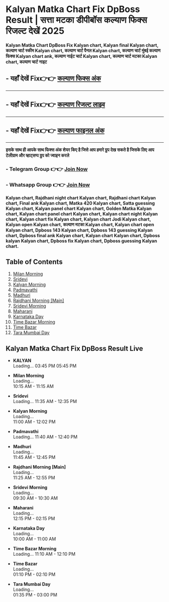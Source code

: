 # Kalyan Matka Chart Fix DpBoss Result | सत्ता मटका डीपीबॉस कल्याण फिक्स रिजल्ट देखें 2025

**Kalyan Matka Chart DpBoss Fix Kalyan chart, Kalyan final Kalyan chart, कल्याण चार्ट स्कीम Kalyan chart, कल्याण चार्ट पैनल Kalyan chart, कल्याण चार्ट मुंबई  कल्याण फिक्स Kalyan chart ank, कल्याण नाईट चार्ट Kalyan chart, कल्याण चार्ट मटका Kalyan chart, कल्याण चार्ट नाइट**

##  - यहाँ देखें Fix👉👉 [कल्याण फिक्स अंक](https://kalyan-chart-fix.hindipanti.in/dpboss-satta-matka-result-1/) 
---

## - यहाँ देखें Fix👉👉 [कल्याण रिजल्ट लाइव ](https://www.google.com/search?q=hindipanti+in+kalyan+fix) 
---

## - यहाँ देखें Fix👉👉 [कल्याण फाइनल अंक](https://kalyan-chart-fix.hindipanti.in/dpboss-satta-matka-result-1/) 

---

**इसके साथ ही आपके साथ फिक्स अंक शेयर किए है जिसे आप हमारे ग्रुप देख सकते है जिसके लिए आप टेलीग्राम और व्हाट्सप्प ग्रुप को ज्वाइन करले**

###  - Telegram  Group 👉👉 [Join Now](https://t.me/Hindiupdate201) 

###  - Whatsapp Group 👉👉 [Join Now](https://whatsapp.com/channel/0029Vay2FudAzNbmVl8KtW14) 
**Kalyan chart, Rajdhani night chart Kalyan chart, Rajdhani chart Kalyan chart, Final ank Kalyan chart, Matka 420 Kalyan chart, Satta guessing Kalyan chart, Kalyan panel chart Kalyan chart, Golden Matka Kalyan chart, Kalyan chart panel chart Kalyan chart, Kalyan chart night Kalyan chart, Kalyan chart fix Kalyan chart, Kalyan chart Jodi Kalyan chart, Kalyan open Kalyan chart, कल्याण मटका Kalyan chart, Kalyan chart open Kalyan chart, Dpboss 143 Kalyan chart, Dpboss 143 guessing Kalyan chart, Dpboss final ank Kalyan chart, Kalyan chart Kalyan chart, Dpboss kalyan Kalyan chart, Dpboss fix Kalyan chart, Dpboss guessing Kalyan chart.**



## Table of Contents
1. [Milan Morning](#milan-morning)
2. [Sridevi](#sridevi)
3. [Kalyan Morning](#kalyan-morning)
4. [Padmavathi](#padmavathi)
5. [Madhuri](#madhuri)
6. [Rajdhani Morning [Main]](#rajdhani-morning-main)
7. [Sridevi Morning](#sridevi-morning)
8. [Maharani](#maharani)
9. [Karnataka Day](#karnataka-day)
10. [Time Bazar Morning](#time-bazar-morning)
11. [Time Bazar](#time-bazar)
12. [Tara Mumbai Day](#tara-mumbai-day)

## Kalyan Matka Chart Fix DpBoss Result Live

- **KALYAN**  
Loading...
03:45 PM    05:45 PM

- **Milan Morning**  
 Loading...  
  10:15 AM - 11:15 AM

- **Sridevi**  
  Loading... 
  11:35 AM - 12:35 PM

- **Kalyan Morning**  
 Loading...  
  11:00 AM - 12:02 PM

- **Padmavathi**  
 Loading... 
  11:40 AM - 12:40 PM

- **Madhuri**  
 Loading...  
  11:45 AM - 12:45 PM

- **Rajdhani Morning [Main]**  
 Loading...   
  11:25 AM - 12:55 PM

- **Sridevi Morning**  
 Loading...  
  09:30 AM - 10:30 AM

- **Maharani**  
 Loading...   
  12:15 PM - 02:15 PM

- **Karnataka Day**  
Loading...  
  10:00 AM - 11:00 AM

- **Time Bazar Morning**  
  Loading... 
  11:10 AM - 12:10 PM

- **Time Bazar**  
 Loading...  
  01:10 PM - 02:10 PM

- **Tara Mumbai Day**  
  Loading...  
  01:35 PM - 03:00 PM

